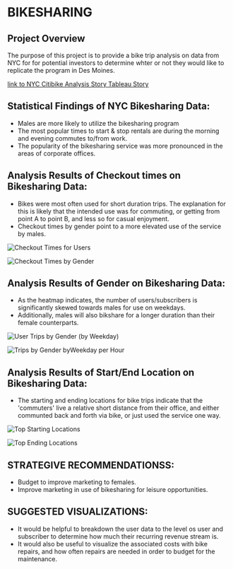 # BIKESHARING

## Project Overview
The purpose of this project is to provide a bike trip analysis on data from NYC for for potential investors to determine whter or not they would like to replicate 
the program in Des Moines.


[link to NYC Citibike Analysis Story Tableau Story](https://public.tableau.com/profile/christopher.grunsfeld#!/vizhome/NYCCitibikeanalysis_16213006277470/NYCCitibikeAnalysisStory)


## Statistical Findings of NYC Bikesharing Data:
- Males are more likely to utilize the bikesharing program
- The most popular times to start & stop rentals are during the morning and evening commutes to/from work.
- The popularity of the bikesharing service was more pronounced in the areas of corporate offices.



## Analysis Results of Checkout times on Bikesharing Data:
- Bikes were most often used for short duration trips.  The explanation for this is likely that the intended use was for commuting, or getting from 
  point A to point B, and less so for casual enjoyment.
- Checkout times by gender point to a more elevated use of the service by males.


![Checkout Times for Users](https://user-images.githubusercontent.com/71041680/118581192-355d1180-b75f-11eb-9617-fd304ff58182.png)


![Checkout Times by Gender](https://user-images.githubusercontent.com/71041680/118581009-e31bf080-b75e-11eb-8f25-79b1e735416f.png)


## Analysis Results of Gender on Bikesharing Data:
- As the heatmap indicates, the number of users/subscribers is significantly skewed towards males for use on weekdays.
- Additionally, males will also bikshare for a longer duration than their female counterparts.


![User Trips by Gender (by Weekday)](https://user-images.githubusercontent.com/71041680/118581152-21b1ab00-b75f-11eb-9ae7-4690f8690d02.png)


![Trips by Gender byWeekday per Hour](https://user-images.githubusercontent.com/71041680/118581032-edd68580-b75e-11eb-9363-7dc46e5f524a.png)



## Analysis Results of Start/End Location on Bikesharing Data:
- The starting and ending locations for bike trips indicate that the 'commuters' live a relative short distance from their office, and either communted back
  and forth via bike, or just used the service one way.

![Top Starting Locations](https://user-images.githubusercontent.com/71041680/118581071-fdee6500-b75e-11eb-9e8d-85791f0b2bc2.png)

![Top Ending Locations](https://user-images.githubusercontent.com/71041680/118581094-08a8fa00-b75f-11eb-8897-2099e2671198.png)



## STRATEGIVE RECOMMENDATIONSS:
- Budget to improve marketing to females.
- Improve marketing in use of bikesharing for leisure opportunities.

## SUGGESTED VISUALIZATIONS:
- It would be helpful to breakdown the user data to the level os user and subscriber to determine how much their recurring revenue stream is. 
- It would also be useful to visualize the associated costs with bike repairs, and how often repairs are needed in order to budget for the maintenance. 

